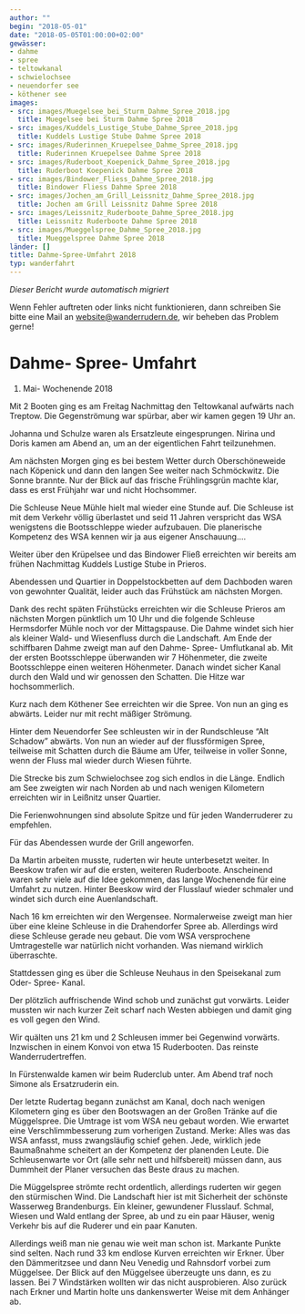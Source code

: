 ```yaml
---
author: ""
begin: "2018-05-01"
date: "2018-05-05T01:00:00+02:00"
gewässer:
- dahme
- spree
- teltowkanal
- schwielochsee
- neuendorfer see
- köthener see
images:
- src: images/Muegelsee_bei_Sturm_Dahme_Spree_2018.jpg
  title: Muegelsee bei Sturm Dahme Spree 2018
- src: images/Kuddels_Lustige_Stube_Dahme_Spree_2018.jpg
  title: Kuddels Lustige Stube Dahme Spree 2018
- src: images/Ruderinnen_Kruepelsee_Dahme_Spree_2018.jpg
  title: Ruderinnen Kruepelsee Dahme Spree 2018
- src: images/Ruderboot_Koepenick_Dahme_Spree_2018.jpg
  title: Ruderboot Koepenick Dahme Spree 2018
- src: images/Bindower_Fliess_Dahme_Spree_2018.jpg
  title: Bindower Fliess Dahme Spree 2018
- src: images/Jochen_am_Grill_Leissnitz_Dahme_Spree_2018.jpg
  title: Jochen am Grill Leissnitz Dahme Spree 2018
- src: images/Leissnitz_Ruderboote_Dahme_Spree_2018.jpg
  title: Leissnitz Ruderboote Dahme Spree 2018
- src: images/Mueggelspree_Dahme_Spree_2018.jpg
  title: Mueggelspree Dahme Spree 2018
länder: []
title: Dahme-Spree-Umfahrt 2018
typ: wanderfahrt
---
```



*Dieser Bericht wurde automatisch migriert*

Wenn Fehler auftreten oder links nicht funktionieren, dann schreiben Sie bitte eine Mail an website@wanderrudern.de, wir beheben das Problem gerne!



# Dahme- Spree- Umfahrt


1. Mai- Wochenende 2018

Mit 2 Booten ging es am Freitag Nachmittag den Teltowkanal aufwärts nach Treptow. Die Gegenströmung war spürbar, aber wir kamen gegen 19 Uhr an.

Johanna und Schulze waren als Ersatzleute eingesprungen. Nirina und Doris kamen am Abend an, um an der eigentlichen Fahrt teilzunehmen.

Am nächsten Morgen ging es bei bestem Wetter durch Oberschöneweide nach Köpenick und dann den langen See weiter nach Schmöckwitz. Die Sonne brannte. Nur der Blick auf das frische Frühlingsgrün machte klar, dass es erst Frühjahr war und nicht Hochsommer.

Die Schleuse Neue Mühle hielt mal wieder eine Stunde auf. Die Schleuse ist mit dem Verkehr völlig überlastet und seid 11 Jahren verspricht das WSA wenigstens die Bootsschleppe wieder aufzubauen. Die planerische Kompetenz des WSA kennen wir ja aus eigener Anschauung....

Weiter über den Krüpelsee und das Bindower Fließ erreichten wir bereits am frühen Nachmittag Kuddels Lustige Stube in Prieros.

Abendessen und Quartier in Doppelstockbetten auf dem Dachboden waren von gewohnter Qualität, leider auch das Frühstück am nächsten Morgen.

Dank des recht späten Frühstücks erreichten wir die Schleuse Prieros am nächsten Morgen pünktlich um 10 Uhr und die folgende Schleuse Hermsdorfer Mühle noch vor der Mittagspause. Die Dahme windet sich hier als kleiner Wald- und Wiesenfluss durch die Landschaft. Am Ende der schiffbaren Dahme zweigt man auf den Dahme- Spree- Umflutkanal ab. Mit der ersten Bootsschleppe überwanden wir 7 Höhenmeter, die zweite Bootsschleppe einen weiteren Höhenmeter. Danach windet sicher Kanal durch den Wald und wir genossen den Schatten. Die Hitze war hochsommerlich.

Kurz nach dem Köthener See erreichten wir die Spree. Von nun an ging es abwärts. Leider nur mit recht mäßiger Strömung.

Hinter dem Neuendorfer See schleusten wir in der Rundschleuse “Alt Schadow” abwärts. Von nun an wieder auf der flussförmigen Spree, teilweise mit Schatten durch die Bäume am Ufer, teilweise in voller Sonne, wenn der Fluss mal wieder durch Wiesen führte.

Die Strecke bis zum Schwielochsee zog sich endlos in die Länge. Endlich am See zweigten wir nach Norden ab und nach wenigen Kilometern erreichten wir in Leißnitz unser Quartier.

Die Ferienwohnungen sind absolute Spitze und für jeden Wanderruderer zu empfehlen.

Für das Abendessen wurde der Grill angeworfen.

Da Martin arbeiten musste, ruderten wir heute unterbesetzt weiter. In Beeskow trafen wir auf die ersten, weiteren Ruderboote. Anscheinend waren sehr viele auf die Idee gekommen, das lange Wochenende für eine Umfahrt zu nutzen. Hinter Beeskow wird der Flusslauf wieder schmaler und windet sich durch eine Auenlandschaft.

Nach 16 km erreichten wir den Wergensee. Normalerweise zweigt man hier über eine kleine Schleuse in die Drahendorfer Spree ab. Allerdings wird diese Schleuse gerade neu gebaut. Die vom WSA versprochene Umtragestelle war natürlich nicht vorhanden. Was niemand wirklich überraschte.

Stattdessen ging es über die Schleuse Neuhaus in den Speisekanal zum Oder- Spree- Kanal.

Der plötzlich auffrischende Wind schob und zunächst gut vorwärts. Leider mussten wir nach kurzer Zeit scharf nach Westen abbiegen und damit ging es voll gegen den Wind.

Wir quälten uns 21 km und 2 Schleusen immer bei Gegenwind vorwärts. Inzwischen in einem Konvoi von etwa 15 Ruderbooten. Das reinste Wanderrudertreffen.

In Fürstenwalde kamen wir beim Ruderclub unter. Am Abend traf noch Simone als Ersatzruderin ein.

Der letzte Rudertag begann zunächst am Kanal, doch nach wenigen Kilometern ging es über den Bootswagen an der Großen Tränke auf die Müggelspree. Die Umtrage ist vom WSA neu gebaut worden. Wie erwartet eine Verschlimmbesserung zum vorherigen Zustand. Merke: Alles was das WSA anfasst, muss zwangsläufig schief gehen. Jede, wirklich jede Baumaßnahme scheitert an der Kompetenz der planenden Leute. Die Schleusenwarte vor Ort (alle sehr nett und hilfsbereit) müssen dann, aus  Dummheit der Planer versuchen das Beste draus zu machen.

Die Müggelspree strömte recht ordentlich, allerdings ruderten wir gegen den stürmischen Wind. Die Landschaft hier ist mit Sicherheit der schönste Wasserweg Brandenburgs. Ein kleiner, gewundener Flusslauf. Schmal, Wiesen und Wald entlang der Spree, ab und zu ein paar Häuser, wenig Verkehr bis auf die Ruderer und ein paar Kanuten.

Allerdings weiß man nie genau wie weit man schon ist. Markante Punkte sind selten. Nach rund 33 km endlose Kurven erreichten wir Erkner. Über den Dämmeritzsee und dann Neu Venedig und Rahnsdorf vorbei zum Müggelsee. Der Blick auf den Müggelsee überzeugte uns dann, es zu lassen. Bei 7 Windstärken wollten wir das nicht ausprobieren. Also zurück nach Erkner und Martin holte uns dankenswerter Weise mit dem Anhänger ab.